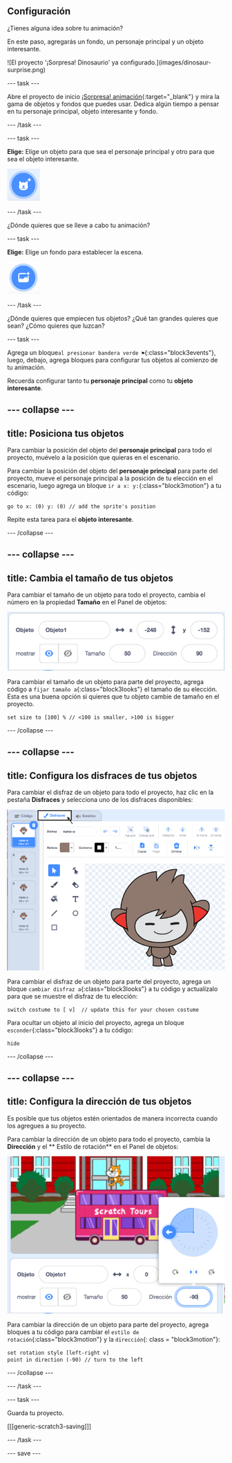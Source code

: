 ## Configuración

<div style="display: flex; flex-wrap: wrap">
<div style="flex-basis: 200px; flex-grow: 1; margin-right: 15px;">
¿Tienes alguna idea sobre tu animación? 
  
En este paso, agregarás un fondo, un personaje principal y un objeto interesante. 
</div>
<div>  
![El proyecto '¡Sorpresa! Dinosaurio' ya configurado.](images/dinosaur-surprise.png)
</div>
</div>

--- task ---

Abre el proyecto de inicio [¡Sorpresa! animación](https://scratch.mit.edu/projects/582222532/editor){:target="_blank"} y mira la gama de objetos y fondos que puedes usar. Dedica algún tiempo a pensar en tu personaje principal, objeto interesante y fondo.

--- /task ---

--- task ---

**Elige:** Elige un objeto para que sea el personaje principal y otro para que sea el objeto interesante.

![El ícono 'Elegir un objeto'.](images/add-sprite.png)

--- /task ---

¿Dónde quieres que se lleve a cabo tu animación?

--- task ---

**Elige:** Elige un fondo para establecer la escena.

![El ícono 'Elige un fondo'.](images/add-backdrop.png)

--- /task ---

¿Dónde quieres que empiecen tus objetos? ¿Qué tan grandes quieres que sean? ¿Cómo quieres que luzcan?

--- task ---

Agrega un bloque`al presionar bandera verde ⚑`{:class="block3events"}, luego, debajo, agrega bloques para configurar tus objetos al comienzo de tu animación.

Recuerda configurar tanto tu **personaje principal** como tu **objeto interesante**.

--- collapse ---
---
title: Posiciona tus objetos
---

Para cambiar la posición del objeto del **personaje principal** para todo el proyecto, muévelo a la posición que quieras en el escenario.

Para cambiar la posición del objeto del **personaje principal** para parte del proyecto, mueve el personaje principal a la posición de tu elección en el escenario, luego agrega un bloque `ir a x: y:`{:class="block3motion"} a tu código:

```blocks3
go to x: (0) y: (0) // add the sprite's position
```

Repite esta tarea para el **objeto interesante**.

--- /collapse ---

--- collapse ---
---
title: Cambia el tamaño de tus objetos
---

Para cambiar el tamaño de un objeto para todo el proyecto, cambia el número en la propiedad **Tamaño** en el Panel de objetos:

![](images/sprite-pane-size.png)

Para cambiar el tamaño de un objeto para parte del proyecto, agrega código a `fijar tamaño a`{:class="block3looks"} el tamaño de su elección. Esta es una buena opción si quieres que tu objeto cambie de tamaño en el proyecto.

```blocks3
set size to [100] % // <100 is smaller, >100 is bigger
```

--- /collapse ---

--- collapse ---
---
title: Configura los disfraces de tus objetos
---

Para cambiar el disfraz de un objeto para todo el proyecto, haz clic en la pestaña **Disfraces** y selecciona uno de los disfraces disponibles:

![La pestaña Disfraces, con los disfraces disponibles para un objeto.](images/nano-costumes.png)

Para cambiar el disfraz de un objeto para parte del proyecto, agrega un bloque `cambiar disfraz a`{:class="block3looks"} a tu código y actualízalo para que se muestre el disfraz de tu elección:

```blocks3
switch costume to [ v]  // update this for your chosen costume
```

Para ocultar un objeto al inicio del proyecto, agrega un bloque `esconder`{:class="block3looks"} a tu código:

```blocks3
hide 
```

--- /collapse ---

--- collapse ---
---
title: Configura la dirección de tus objetos
---

Es posible que tus objetos estén orientados de manera incorrecta cuando los agregues a su proyecto.

Para cambiar la dirección de un objeto para todo el proyecto, cambia la **Dirección** y el ** Estilo de rotación** en el Panel de objetos:

![El menú Dirección y estilo de rotación en el Panel de objetos.](images/sprite-pane-direction.png)

Para cambiar la dirección de un objeto para parte del proyecto, agrega bloques a tu código para cambiar el `estilo de rotación`{:class="block3motion"} y la `dirección`{: class = "block3motion"}:

```blocks3
set rotation style [left-right v]
point in direction (-90) // turn to the left
```

--- /collapse ---

--- /task ---

--- task ---

Guarda tu proyecto.

[[[generic-scratch3-saving]]]

--- /task ---

--- save ---
